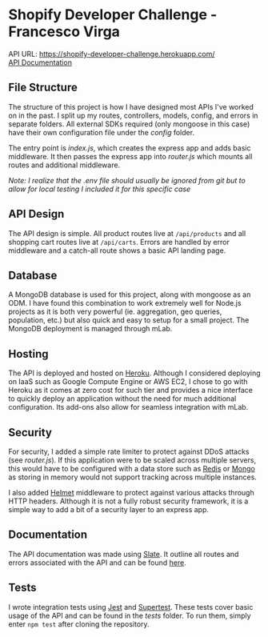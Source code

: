 
# Shopify Developer Challenge - Francesco Virga

API URL: https://shopify-developer-challenge.herokuapp.com/<br/>
[API Documentation](https://francescov1.github.io/shopify-developer-challenge-docs)

## File Structure

The structure of this project is how I have designed most APIs I've worked on in the past. I split up my routes, controllers, models, config, and errors in separate folders. All external SDKs required (only mongoose in this case) have their own configuration file under the <i>config</i> folder.

The entry point is <i>index.js</i>, which creates the express app and adds basic middleware. It then passes the express app into <i>router.js</i> which mounts all routes and additional middleware.

<i>Note: I realize that the .env file should usually be ignored from git but to allow for local testing I included it for this specific case</i>


## API Design

The API design is simple. All product routes live at `/api/products` and all shopping cart routes live at `/api/carts`. Errors are handled by error middleware and a catch-all route shows a basic API landing page.


## Database

A MongoDB database is used for this project, along with mongoose as an ODM. I have found this combination to work extremely well for Node.js projects as it is both very powerful (ie. aggregation, geo queries, population, etc.) but also quick and easy to setup for a small project. The MongoDB deployment is managed through mLab.

## Hosting

The API is deployed and hosted on [Heroku](https://www.heroku.com/). Although I considered deploying on IaaS such as Google Compute Engine or AWS EC2, I chose to go with Heroku as it comes at zero cost for such tier and provides a nice interface to quickly deploy an application without the need for much additional configuration. Its add-ons also allow for seamless integration with mLab.

## Security

For security, I added a simple rate limiter to protect against DDoS attacks (see <i>router.js</i>). If this application were to be scaled across multiple servers, this would have to be configured with a data store such as [Redis](https://www.npmjs.com/package/rate-limit-redis) or [Mongo](https://www.npmjs.com/package/rate-limit-mongo) as storing in memory would not support tracking across multiple instances.

I also added [Helmet](https://github.com/helmetjs/helmet) middleware to protect against various attacks through HTTP headers. Although it is not a fully robust security framework, it is a simple way to add a bit of a security layer to an express app.

## Documentation

The API documentation was made using [Slate](https://github.com/lord/slate). It outline all routes and errors associated with the API and can be found [here](https://francescov1.github.io/shopify-developer-challenge-docs).

## Tests

I wrote integration tests using [Jest](https://jestjs.io) and [Supertest](https://www.npmjs.com/package/supertest). These tests cover basic usage of the API and can be found in the <i>tests</i> folder. To run them, simply enter `npm test` after cloning the repository.

